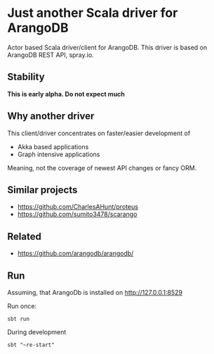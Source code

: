Just another Scala driver for ArangoDB
======================================

Actor based Scala driver/client for ArangoDB.
This driver is based on ArangoDB REST API, spray.io.

Stability
---------

**This is early alpha.
Do not expect much**

Why another driver
------------------

This client/driver concentrates on faster/easier development of

* Akka based applications
* Graph intensive applications

Meaning, not the coverage of newest API changes or fancy ORM.

Similar projects
----------------

* https://github.com/CharlesAHunt/proteus
* https://github.com/sumito3478/scarango

Related
-------

* https://github.com/arangodb/arangodb/

Run
---

Assuming, that ArangoDb is installed on http://127.0.0.1:8529

Run once:

```
sbt run
```

During development

```
sbt "~re-start"
```